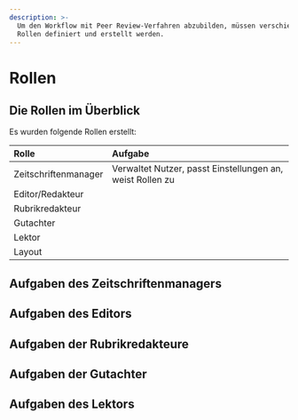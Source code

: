 ```yaml
---
description: >-
  Um den Workflow mit Peer Review-Verfahren abzubilden, müssen verschiedene
  Rollen definiert und erstellt werden.
---
```


# Rollen

## Die Rollen im Überblick

Es wurden folgende Rollen erstellt: 

| Rolle | Aufgabe |
| :--- | :--- |
| Zeitschriftenmanager | Verwaltet Nutzer, passt Einstellungen an, weist Rollen zu |
| Editor/Redakteur |  |
| Rubrikredakteur |  |
| Gutachter |  |
| Lektor |  |
| Layout |  |

## Aufgaben des Zeitschriftenmanagers

## Aufgaben des Editors

## Aufgaben der Rubrikredakteure

## Aufgaben der Gutachter

## Aufgaben des Lektors



